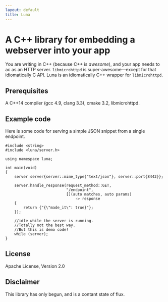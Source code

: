 ```yaml
---
layout: default
title: Luna
---
```


# A C++ library for embedding a webserver into your app

You are writing in C++ (because C++ is _awesome_), and your app needs to ac as an HTTP server. `libmicrohttpd` is super-awesome—except for that idiomatically C API. Luna is an idiomatically C++ wrapper for `libmicrohttpd`.

## Prerequisites

A C++14 compiler (gcc 4.9, clang 3.3), cmake 3.2, libmicrohttpd.

## Example code

Here is some code for serving a simple JSON snippet from a single endpoint.

    #include <string>
    #include <luna/server.h>

    using namespace luna;

    int main(void)
    {
        server server{server::mime_type{"text/json"}, server::port{8443}};

        server.handle_response(request_method::GET,
                               "/endpoint",
                               [](auto matches, auto params)
                                   -> response
        {
            return {"{\"made_it\": true}"};
        });

        //idle while the server is running.
        //Totally not the best way.
        //But this is demo code!
        while (server);
    }

## License

Apache License, Version 2.0

## Disclaimer

This library has only begun, and is a contant state of flux.